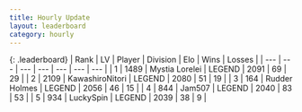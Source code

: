 ```yaml
---
title: Hourly Update
layout: leaderboard
category: hourly
---
```


{: .leaderboard}
| Rank | LV | Player | Division | Elo | Wins | Losses |
| --- | --- | --- | --- | --- | --- | --- |
| <span data-change="0">1</span> | 1489 | <span title="ID: 315148">Mystia Lorelei</span> | LEGEND | <span data-change="0">2091</span> | <span data-change="0">69</span> | <span data-change="0">29</span> |
| <span data-change="0">2</span> | 2109 | <span title="ID: 164871">KawashiroNitori</span> | LEGEND | <span data-change="4">2080</span> | <span data-change="1">51</span> | <span data-change="0">19</span> |
| <span data-change="0">3</span> | 164 | <span title="ID: 219412">Rudder Holmes</span> | LEGEND | <span data-change="0">2056</span> | <span data-change="0">46</span> | <span data-change="0">15</span> |
| <span data-change="0">4</span> | 844 | <span title="ID: 521406">Jam507</span> | LEGEND | <span data-change="0">2040</span> | <span data-change="0">83</span> | <span data-change="0">53</span> |
| <span data-change="0">5</span> | 934 | <span title="ID: 498412">LuckySpin</span> | LEGEND | <span data-change="0">2039</span> | <span data-change="0">38</span> | <span data-change="0">9</span> |